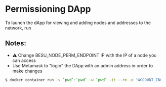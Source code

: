 # Permissioning DApp

To launch the dApp for viewing and adding nodes and addresses to the network, run

## Notes:

- :warning: Change BESU_NODE_PERM_ENDPOINT IP with the IP of a node you can access
- Use Metamask to "login" the DApp with an admin address in order to make changes

```sh
$ docker container run -v `pwd`:`pwd` -w `pwd` -it --rm -e "ACCOUNT_INGRESS_CONTRACT_ADDRESS=0x0000000000000000000000000000000000008888" -e "NODE_INGRESS_CONTRACT_ADDRESS=0x0000000000000000000000000000000000009999" -e "BESU_NODE_PERM_ENDPOINT=http://52.16.154.220:8545" -e "NETWORK_ID=2020" -p 3000:3000 node:12 yarn start
```
